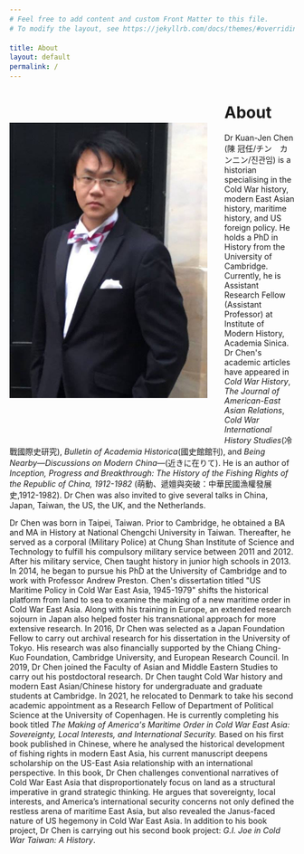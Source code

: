 ```yaml
---
# Feel free to add content and custom Front Matter to this file.
# To modify the layout, see https://jekyllrb.com/docs/themes/#overriding-theme-defaults

title: About
layout: default
permalink: /
---
```


<style>
img {
    margin: 60px 30px 70px 0px;
    max-width: 350px;
    height: auto;
    float: left;
}
</style>

<div>
    <p>
        <img src="media/IMG_4227.JPG">
    </p>
</div>

# About

Dr Kuan-Jen Chen (陳  冠任/チン　カンニン/진관임) is a historian specialising in the Cold War history, modern East Asian history, maritime history, and US foreign policy. He holds a PhD in History from the University of Cambridge. Currently, he is Assistant Research Fellow (Assistant Professor) at Institute of Modern History, Academia Sinica. Dr Chen's academic articles have appeared in *Cold War History*, *The Journal of American-East Asian Relations*, *Cold War International History Studies*(冷戰國際史研究), *Bulletin of Academia Historica*(國史館館刊), and *Being Nearby—Discussions on Modern China—*(近きに在りて). He is an author of *Inception, Progress and Breakthrough: The History of the Fishing Rights of the Republic of China, 1912-1982* (萌動、遞嬗與突破：中華民國漁權發展史,1912-1982). Dr Chen was also invited to give several talks in China, Japan, Taiwan, the US, the UK, and the Netherlands.

Dr Chen was born in Taipei, Taiwan. Prior to Cambridge, he obtained a BA and MA in History at National Chengchi University in Taiwan. Thereafter, he served as a corporal (Military Police) at Chung Shan Institute of Science and Technology to fulfill his compulsory military service between 2011 and 2012. After his military service, Chen taught history in junior high schools in 2013. In 2014, he began to pursue his PhD at the University of Cambridge and to work with Professor Andrew Preston. Chen's dissertation titled "US Maritime Policy in Cold War East Asia, 1945-1979" shifts the historical platform from land to sea to examine the making of a new maritime order in Cold War East Asia. Along with his training in Europe, an extended research sojourn in Japan also helped foster his transnational approach for more extensive research. In 2016, Dr Chen was selected as a Japan Foundation Fellow to carry out archival research for his dissertation in the University of Tokyo. His research was also financially supported by the Chiang Ching-Kuo Foundation, Cambridge University, and European Research Council. In 2019, Dr Chen joined the Faculty of Asian and Middle Eastern Studies to carry out his postdoctoral research. Dr Chen taught Cold War history and modern East Asian/Chinese history for undergraduate and graduate students at Cambridge. In 2021, he relocated to Denmark to take his second academic appointment as a Research Fellow of Department of Political Science at the University of Copenhagen. He is currently completing his book titled *The Making of America's Maritime Order in Cold War East Asia: Sovereignty, Local Interests, and International Security.* Based on his first book published in Chinese, where he analysed the historical development of fishing rights in modern East Asia, his current manuscript deepens scholarship on the US-East Asia relationship with an international perspective. In this book, Dr Chen challenges conventional narratives of Cold War East Asia that disproportionately focus on land as a structural imperative in grand strategic thinking. He argues that sovereignty, local interests, and America’s international security concerns not only defined the restless arena of maritime East Asia, but also revealed the Janus-faced nature of US hegemony in Cold War East Asia. In addition to his book project, Dr Chen is carrying out his second book project: *G.I. Joe in Cold War Taiwan: A History*.




